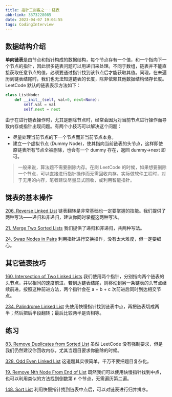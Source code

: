 ```yaml
---
title: 指针三剑客之一：链表
abbrlink: 3373228085
date: 2023-04-07 19:04:55
tags: CodingInterview
---
```

## 数据结构介绍
**单向链表**是由节点和指针构成的数据结构，每个节点存有一个值，和一个指向下一个节点的指针，因此很多链表问题可以用递归来处理。不同于数组，链表并不能直接获取任意节点的值，必须要通过指针找到该节点后才能获取其值。同理，在未遍历到链表结尾时，我们也无法知道链表的长度，除非依赖其他数据结构储存长度。LeetCode 默认的链表表示方法如下：
```python
class ListNode:
    def __init__(self, val=0, next=None):
        self.val = val
        self.next = next
```

由于在进行链表操作时，尤其是删除节点时，经常会因为对当前节点进行操作而导致内存或指针出现问题。有两个小技巧可以解决这个问题：
- 尽量处理当前节点的下一个节点而非当前节点本身。
- 建立一个虚拟节点 (Dummy Node)，使其指向当前链表的头节点，这样即使原链表所有节点全被删除，也会有一个 dummy 存在，返回 dummy->next 即可。

> 一般来说，算法题不需要删除内存。在刷 LeetCode 的时候，如果想要删除一个节点，可以直接进行指针操作而无需回收内存。实际做软件工程时，对于无用的内存，笔者建议尽量显式回收，或利用智能指针。

<!--more-->
## 链表的基本操作
[206. Reverse Linked List](https://leetcode.com/problems/reverse-linked-list/)
链表翻转是非常基础也一定要掌握的技能。我们提供了两种写法——递归和非递归，建议你同时掌握这两种写法。

[21. Merge Two Sorted Lists](https://leetcode.com/problems/merge-two-sorted-lists/)
我们提供了递归和非递归，共两种写法。

[24. Swap Nodes in Pairs](https://leetcode.com/problems/swap-nodes-in-pairs/)
利用指针进行交换操作，没有太大难度，但一定要细心。

## 其它链表技巧
[160. Intersection of Two Linked Lists](https://leetcode.com/problems/intersection-of-two-linked-lists/)
我们使用两个指针，分别指向两个链表的头节点，并以相同的速度前进，若到达链表结尾，则移动到另一条链表的头节点继续前进。按照这种前进方法，两个指针会在 a + b + c 次前进后同时到达相交节点。

[234. Palindrome Linked List](https://leetcode.com/problems/palindrome-linked-list/)
先使用快慢指针找到链表中点，再把链表切成两半；然后把后半段翻转；最后比较两半是否相等。

## 练习
[83. Remove Duplicates from Sorted List](https://leetcode.com/problems/remove-duplicates-from-sorted-list/)
虽然 LeetCode 没有强制要求，但是我们仍然建议你回收内存，尤其当题目要求你删除的时候。

[328. Odd Even Linked List](https://leetcode.com/problems/odd-even-linked-list/)
这道题其实很简单，千万不要把题目复杂化。

[19. Remove Nth Node From End of List](https://leetcode.com/problems/remove-nth-node-from-end-of-list/)
既然我们可以使用快慢指针找到中点，也可以利用类似的方法找到倒数第 n 个节点，无需遍历第二遍。

[148. Sort List](https://leetcode.com/problems/sort-list/)
利用快慢指针找到链表中点后，可以对链表进行归并排序。
